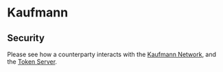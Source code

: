 # Kaufmann

## Security

Please see how a counterparty interacts with the [Kaufmann Network](docs/KaufmannNetwork.md), and the [Token Server](docs/TokenServer/TokenServer.md).
